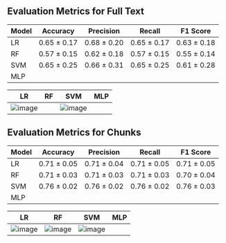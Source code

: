 ## Evaluation Metrics for Full Text

| Model     | Accuracy  | Precision | Recall    | F1 Score     |
|-----------|---------- |-----------|--------   |----------    |
|    LR     |0.65 ± 0.17|0.68 ± 0.20|0.65 ± 0.17|0.63 ± 0.18   |
|    RF     |0.57 ± 0.15|0.62 ± 0.18|0.57 ± 0.15|0.55 ± 0.14|
|    SVM    | 0.65 ± 0.25|0.66 ± 0.31|0.65 ± 0.25|0.61 ± 0.28|
|    MLP    |          |           |        |          |

|   LR   |   RF   |  SVM  |  MLP  |
|--------|--------|-------|-------|
|![image](https://github.com/user-attachments/assets/d9a6fbb3-0b99-4981-b5b3-b8e805815a9f)||![image](https://github.com/user-attachments/assets/932e1729-f8db-4ccc-98c8-0f15e7f5b6ae)|       |




## Evaluation Metrics for Chunks

| Model     | Accuracy | Precision | Recall | F1 Score |
|-----------|----------|-----------|--------|----------|
|    LR     |0.71 ± 0.05|0.71 ± 0.04|0.71 ± 0.05|0.71 ± 0.05|
|    RF     | 0.71 ± 0.03| 0.71 ± 0.03| 0.71 ± 0.03| 0.70 ± 0.04|
|    SVM    |0.76 ± 0.02|0.76 ± 0.02|0.76 ± 0.02|0.76 ± 0.03|
|    MLP    |          |           |        |          |

|   LR   |   RF   |  SVM  |  MLP  |
|--------|--------|-------|-------|
|![image](https://github.com/user-attachments/assets/3e8d9a2d-f25a-4227-8038-d5dfd3feeace)|![image](https://github.com/user-attachments/assets/d406fab9-6c5b-4d3b-87f6-db94b6bc185d)|![image](https://github.com/user-attachments/assets/945acf16-0338-468f-8099-0a42466eab3e)|       |
